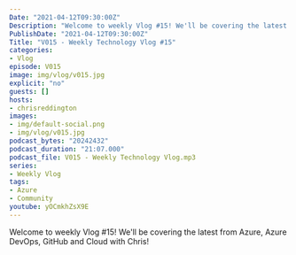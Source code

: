 ```yaml
---
Date: "2021-04-12T09:30:00Z"
Description: "Welcome to weekly Vlog #15! We'll be covering the latest from Azure, Azure DevOps, GitHub and Cloud with Chris!"
PublishDate: "2021-04-12T09:30:00Z"
Title: "V015 - Weekly Technology Vlog #15"
categories:
- Vlog
episode: V015
image: img/vlog/v015.jpg
explicit: "no"
guests: []
hosts:
- chrisreddington
images:
- img/default-social.png
- img/vlog/v015.jpg
podcast_bytes: "20242432"
podcast_duration: "21:07.000"
podcast_file: V015 - Weekly Technology Vlog.mp3
series:
- Weekly Vlog
tags:
- Azure
- Community
youtube: yOCmkhZsX9E
---
```

Welcome to weekly Vlog #15! We'll be covering the latest from Azure, Azure DevOps, GitHub and Cloud with Chris!